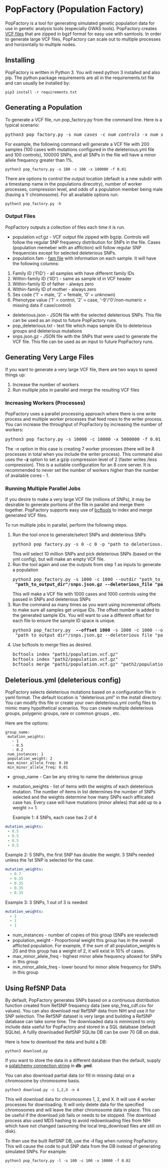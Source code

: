 # PopFactory (Population Factory)

PopFactory is a tool for generating simulated genetic population data for use in genetic analysis tools (especially
 GWAS tools).  PopFactory creates [VCF files](https://samtools.github.io/hts-specs/) that are zipped in bgzf format
  for easy use with samtools.  In order to generate large VCF files, PopFactory can scale out to multiple processes and horizontally to
  multiple nodes. 
 
 ## Installing
 
 PopFactory is written in Python 3. You will need python 3 installed and also pip. The python package requirements are
  all in the requirements.txt file and can usually be installed by: 
 ```
pip3 install -r requirements.txt
```
 
 ## Generating a Population
 
 To generate a VCF file, run pop_factory.py from the command line. Here is a typical scenario:
<pre>
python3 pop_factory.py -s <i>num_cases</i> -c <i>num_controls</i> -x <i>num_snps</i> -f <i>min_minor_allele_freq</i> 
</pre>
For example, the following command will generate a VCF file with 200 samples (100 cases with mutations configured in
 the deleterious.yml file and 100 controls), 100000 SNPs, and all SNPs in the file will have a minor allele frequency
  greater than 1%.
```shell script
python3 pop_factory.py -s 100 -c 100 -x 100000 -f 0.01
```
There are options to control the output location (default is a new subdir with a timestamp name in the populations
 direcotry), number
 of worker processes, compression level, and odds of a population member being male (having a Y chromosome). For all
  available options run:
  ```shell script
python3 pop_factory.py -h
```
### Output Files
PopFactory outputs a collection of files each time it is run.
* population.vcf.gz - VCF output file zipped with bgzip. Controls will follow the regular SNP frequency distribution
 for SNPs in the file.  Cases (population memeber with an affliction) will follow regular SNP frequencies except for
  selected deleterious SNPs.
* population.fam - [fam file](https://www.cog-genomics.org/plink/1.9/formats#fam) with information on each sample. It
 will have the following columns:
 1. Family ID ('FID') - all samples with have different family IDs
 2. Within-family ID ('IID') - same as sample id in VCF header
 3. Within-family ID of father - always zero
 4. Within-family ID of mother - always zero
 5. Sex code ('1' = male, '2' = female, '0' = unknown)
 6. Phenotype value ('1' = control, '2' = case, '-9'/'0'/non-numeric = missing data if case/control)
 * deleterious.json - JSON file with the selected deleterious SNPs. This file can be used as an input
   to future PopFactory runs.
 * pop_deleterious.txt - text file which maps sample IDs to deleterious groups and deleterious mutations
 * snps.json.gz - JSON file with the SNPs that were used to generate the VCF file. This file can be used as an input
  to future PopFactory runs.
 
 ## Generating Very Large Files
 If you want to generate a very large VCF file, there are two ways to speed things up:
 1. Increase the number of workers
 2. Run multiple jobs in parallel and merge the resulting VCF files

 ### Increasing Workers (Processes)
 PopFactory uses a parallel processing approach where there is one write process and multiple worker processes that
  feed rows to the writer process. You can increase the throughput of PopFactory by increasing the number of workers:
<pre>
python3 pop_factory.py -s 10000 -c 10000 -x 5000000 -f 0.01 <strong>-n 7 -z 2</strong>
</pre>
 The *-n* option in this case is creating 7 worker processes (there will be 8 processes in total when you include the
  writer process). This command also uses the **-z** option to set a gzip compression level of 2 (faster writes
  /less compression). This is a suitable configuration for an 8 core server. It
   is recommended to never set the number of workers higher than the number of available cores - 1.
### Running Multiple Parallel Jobs
If you desire to make a very large VCF file (millions of SNPs), it may be desirable to generate portions of the file
 in parallel and merge them together. PopFactory supports easy use of [bcftools](http://www.htslib.org/doc/bcftools.html) 
 to index and merge generated VCF files.
 
 To run multiple jobs in parallel, perform the following steps.
 <ol><li> Run the tool once to generate/select SNPs and deleterious SNPs
<pre>
python3 pop_factory.py -s 0 -c 0 -p "path_to_deleterious.yml" -f 0.01 -x 10000000 --outdir "path_to_output_dir"
</pre>
This will select 10 million SNPs and pick deleterious SNPs (based on the yml config), but will make an empty VCF file.
</li>
<li>Run the tool again and use the outputs from step 1 as inputs to generate a population
<pre>
python3 pop_factory.py -s 1000 -c 1000 --outdir "path_to_output_dir2" <b>--snps_file
 "path_to_output_dir"/snps.json.gz --deleterious_file "path_to_output_dir"/deleterious.json</b>
</pre>
This will make a VCF file with 1000 cases and 1000 controls using the passed in SNPs and deleterious SNPs
</li>
<li>Run the command as many times as you want using incremental offsets to make sure all samples get unique IDs. The
 offset number is added to the generated sample IDs. You will want to use a different offset for each file to ensure
  the sample ID space is unique.
<pre>
python3 pop_factory.py  <b>--offset 1000</b> -s 1000 -c 1000 --outdir "path_to_output_dir3" --snps_file
 "path_to_output_dir"/snps.json.gz --deleterious_file "path_to_output_dir"/deleterious.json
</pre>
</li>
<li>Use bcftools to merge files as desired.
<pre>
bcftools index "path1/population.vcf.gz"
bcftools index "path2/population.vcf.gz"
bcftools merge "path1/population.vcf.gz" "path2/population.vcf.gz"
</pre>
</li>
</ol>

## Deleterious.yml (deleterious config)

PopFactory selects deleterious mutations based on a configuration file in yaml format. The default location is
 "deleterious.yml" in the install directory. You can modify this file or create your own deleterious.yml config files
  to mimic many hypothetical scenarios. You can create multiple deleterious groups, polygenic groups, rare or common
   groups
 , etc. 
  
  Here are the options:
 
 ```shell script
group_name:
  mutation_weights:
    - 1
    - 0.5
    - 0.2
  num_instances: 1
  population_weight: 2
  max_minor_allele_freq: 0.10
  min_minor_allele_freq: 0.01
```
* group_name - Can be any string to name the deleterious group
* mutation_weights - list of items with the weights of each deleterious mutation. The number of items in list
 determines the number of SNPs selected and the weights determine how many SNPs each afflicated case has. Every case
  will have mutations (minor alleles) that add up to a weight >= 1. 
  
  Example 1: 4 SNPs, each case has 2 of 4
 ```yaml
mutation_weights:
  - 0.5
  - 0.5
  - 0.5
  - 0.5
```  
Example 2: 5 SNPs, the first SNP has double the weight. 3 SNPs needed unless the 1st SNP is selected for the case.
```yaml
mutation_weights:
  - 0.7
  - 0.35
  - 0.35
  - 0.35
  - 0.35
```
Example 3: 3 SNPs, 1 out of 3 is needed
```yaml
mutation_weights:
  - 1
  - 1
  - 1
```
* num_instances - number of copies of this group (SNPs are reselected)
* population_weight - Proportional weight this group has in the overall afflicted population. For example, if the sum
 of all population_weights is 20 and this group has a weight of 2, it will exist in 10% of cases.
* max_minor_allele_freq - highest minor allele frequency allowed for SNPs in this group
* min_minor_allele_freq - lower bound for minor allele frequency for SNPs in this group
## Using RefSNP Data

By default, PopFactory generates SNPs based on a continuous distribution function created from RefSNP frequency data
 (see snp_freq_cdf.csv for values). You can also download real RefSNP data from NIH and use it for SNP selection. The
  RefSNP dataset is very large and building a RefSNP database can take some time. The downloaded data is minimized to
  only include data useful for PopFactory and stored in a SQL database (default SQLite). A fullly downloaded RefSNP
   SQLite DB can
  be over 70 GB on disk.
  
  Here is how to download the data and build a DB:
  
```shell script
python3 download.py
```
If you want to store the data in a different database than the default, supply a [sqlalchemy connection string](https://docs.sqlalchemy.org/en/13/core/engines.html) in **db
.yml**.

You can also download partial data (or fill in missing data) on a chromosome by chromosome basis.
```shell script
python3 download.py -c 1,2,X -n 4
```
This will download data for chromosomes 1, 2, and X. It will use 4 worker processes for downloading. It will only
 delete data for the specified chromosomes and will leave the other chromosome data in place. This can be useful if
  the download job fails or needs to be stopped. The download process also used MD5 hashing to avoid redownloading
   files from NIH which have not changed (assuming the local tmp_download files are still on disk).

To then use the built RefSNP DB, use the **-l** flag when running PopFactory. This will cause the code to pull SNP
 data from the DB instead of generating simulated SNPs. For example:
 ```shell script
python3 pop_factory.py -l -s 100 -c 100 -x 10000 -f 0.02
``` 
 

